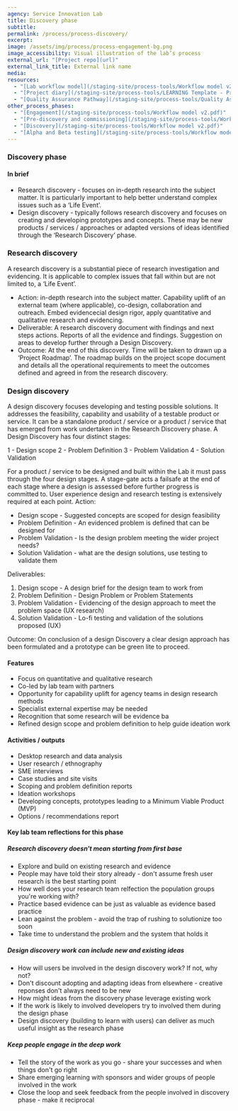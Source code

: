 ```yaml
---
agency: Service Innovation Lab
title: Discovery phase
subtitle:
permalink: /process/process-discovery/
excerpt:
image: /assets/img/process/process-engagement-bg.png
image_accessibility: Visual illustration of the lab’s process
external_url: "[Project repo](url)"
external_link_title: External link name
media:
resources:
  - "[Lab workflow model](/staging-site/process-tools/Workflow model v2.pdf)"
  - "[Project diary](/staging-site/process-tools/LEARNING Template - Project diary.docx)"
  - "[Quality Assurance Pathway](/staging-site/process-tools/Quality Assurance Pathway.xlsx)"
other_process_phases:
  - "[Engagement](/staging-site/process-tools/Workflow model v2.pdf)"
  - "[Pre-discovery and commissioning](/staging-site/process-tools/Workflow model v2.pdf)"
  - "[Discovery](/staging-site/process-tools/Workflow model v2.pdf)"
  - "[Alpha and Beta testing](/staging-site/process-tools/Workflow model v2.pdf)"
---
```


### Discovery phase

#### In brief

* Research discovery - focuses on in-depth research into the subject matter. It is particularly important to help better understand complex issues such as a ‘Life Event’.
* Design discovery - typically follows research discovery and focuses on creating and developing prototypes and concepts. These may be new products / services / approaches  or  adapted versions of ideas identified through the ‘Research Discovery’ phase.

### Research discovery

A research discovery is a substantial piece of research investigation and evidencing. It is applicable to complex issues that fall within but are not limited to, a ‘Life Event’.

* Action: in-depth research into the subject matter. Capability uplift of an external team (where applicable), co-design, collaboration and outreach. Embed evidencecial design rigor, apply quantitative and qualitative research and evidencing.
* Deliverable: A research discovery document with findings and next steps actions. Reports of all the evidence and findings. Suggestion on areas to develop further through a Design Discovery.
* Outcome: At the end of this discovery. Time will be taken to drawn up a ‘Project Roadmap’. The roadmap builds on the project scope document and details all the operational requirements to meet the outcomes defined and agreed in from the research discovery.

### Design discovery

A design discovery focuses developing and testing possible solutions. It addresses the feasibility, capability and usability of a testable product or service. It can be a standalone product / service or a product / service that has emerged from work undertaken in the Research Discovery phase.
A Design Discovery has four distinct stages:

1 - Design scope
2 - Problem Definition
3 - Problem Validation
4 - Solution Validation

For a product / service to be designed and built within the Lab it must pass through the four design stages. A stage-gate acts a failsafe at the end of each stage where a design is assessed before further progress is committed to. User experience design and research testing is extensively required at each point.
Action:

* Design scope -  Suggested concepts are scoped for design feasibility
* Problem Definition - An evidenced problem is defined that can be designed for
* Problem Validation - Is the design problem meeting the wider project needs?
* Solution Validation - what are the design solutions, use testing to validate them

Deliverables:
1. Design scope -  A design brief for the design team to work from
2. Problem Definition - Design Problem or Problem Statements
3. Problem Validation - Evidencing of the design approach to meet the problem space (UX research)
4. Solution Validation - Lo-fi testing and validation of the solutions proposed (UX)

Outcome: On conclusion of a design Discovery a clear design approach has been formulated and a prototype can be green lite to proceed.

#### Features

* Focus on quantitative and qualitative research
* Co-led by lab team with partners
* Opportunity for capability uplift for agency teams in design research methods
* Specialist external expertise may be needed
* Recognition that some research will be evidence ba
* Refined design scope and problem definition to help guide ideation work

#### Activities / outputs

* Desktop research and data analysis
* User research / ethnography
* SME interviews
* Case studies and site visits
* Scoping and problem definition reports
* Ideation workshops
* Developing concepts, prototypes leading to a Minimum Viable Product (MVP)
* Options / recommendations report


#### Key lab team reflections for this phase


##### Research discovery doesn't mean starting from first base

* Explore and build on existing research and evidence
* People may have told their story already - don't assume fresh user research is the best starting point 
* How well does your research team relfection the population groups you're working with?
* Practice based evidence can be just as valuable as evidence based practice
* Lean against the problem - avoid the trap of rushing to solutionize too soon
* Take time to understand the problem and the system that holds it

##### Design discovery work can include new and existing ideas

* How will users be involved in the design discovery work? If not, why not?
* Don't discount adopting and adapting ideas from elsewhere - creative reponses don't always need to be new
* How might ideas from the discovery phase leverage existing work
* If the work is likely to involved developers try to involved them during the design phase
* Design discovery (building to learn with users) can deliver as much useful insight as the research phase

##### Keep people engage in the deep work

* Tell the story of the work as you go - share your successes and when things don't go right
* Share emerging learning with sponsors and wider groups of people involved in the work
* Close the loop and seek feedback from the people involved in discovery phase - make it reciprocal
